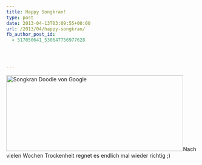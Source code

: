 ```yaml
---
title: Happy Songkran!
type: post
date: 2013-04-13T03:09:55+00:00
url: /2013/04/happy-songkran/
fb_author_post_id:
  - 517050641_530647756977628




---
```

<img class="aligncenter size-full wp-image-2364" alt="Songkran Doodle von Google" src="//samui-samui.dehttps://assets.samui-samui.de/2013/04/songkran_festival_2013-1504005-hp.jpg" width="466" height="200" />Nach vielen Wochen Trockenheit regnet es endlich mal wieder richtig ;)

